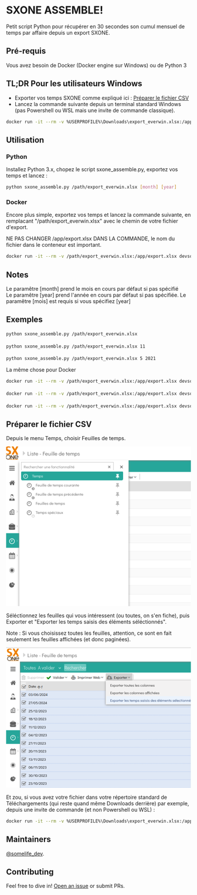 # SXONE ASSEMBLE!

Petit script Python pour récupérer en 30 secondes son cumul mensuel de temps par affaire depuis un export SXONE.

## Pré-requis

Vous avez besoin de Docker (Docker engine sur Windows) ou de Python 3

## TL;DR Pour les utilisateurs Windows


* Exporter vos temps SXONE comme expliqué ici : [Préparer le fichier CSV](#préparer-le-fichier-csv)
* Lancez la commande suivante depuis un terminal standard Windows (pas Powershell ou WSL mais une invite de commande classique).

```bash
docker run -it --rm -v %USERPROFILE%\Downloads\export_everwin.xlsx:/app/export.xlsx devsomelife/sxone_assemble:latest
```


## Utilisation

### Python

Installez Python 3.x, chopez le script sxone_assemble.py, exportez vos temps et lancez : 

```bash
python sxone_assemble.py /path/export_everwin.xlsx [month] [year]
```

### Docker

Encore plus simple, exportez vos temps et lancez la commande suivante, en remplacant "/path/export_everwin.xlsx" avec le chemin de votre fichier d'export. 

NE PAS CHANGER /app/export.xlsx DANS LA COMMANDE, le nom du fichier dans le conteneur est important.

```bash
docker run -it --rm -v /path/export_everwin.xlsx:/app/export.xlsx devsomelife/sxone_assemble:latest [month] [year]
```

## Notes

Le paramêtre [month] prend le mois en cours par défaut si pas spécifié  
Le paramêtre [year] prend l'année en cours par défaut si pas spécifiée. Le paramêtre [mois] est requis si vous spécifiez [year]

## Exemples

```bash
python sxone_assemble.py /path/export_everwin.xlsx

python sxone_assemble.py /path/export_everwin.xlsx 11

python sxone_assemble.py /path/export_everwin.xlsx 5 2021
```

La même chose pour Docker

```bash
docker run -it --rm -v /path/export_everwin.xlsx:/app/export.xlsx devsomelife/sxone_assemble:latest

docker run -it --rm -v /path/export_everwin.xlsx:/app/export.xlsx devsomelife/sxone_assemble:latest 11

docker run -it --rm -v /path/export_everwin.xlsx:/app/export.xlsx devsomelife/sxone_assemble:latest 5 2021
```

## Préparer le fichier CSV

Depuis le menu Temps, choisir Feuilles de temps.

![/images/sxone01.png](images/sxone01.png)


Séléctionnez les feuilles qui vous intéressent (ou toutes, on s'en fiche), puis Exporter et "Exporter les temps saisis des éléments séléctionnés".

Note : Si vous choisissez toutes les feuilles, attention, ce sont en fait seulement les feuilles affichées (et donc paginées).

![images/sxone02.png](images/sxone02.png)

Et zou, si vous avez votre fichier dans votre répertoire standard de Téléchargements (qui reste quand même Downloads derrière) par exemple, depuis une invite de commande (et non Powershell ou WSL) : 

```bash
docker run -it --rm -v %USERPROFILE%\Downloads\export_everwin.xlsx:/app/export.xlsx devsomelife/sxone_assemble:latest
```

## Maintainers

[@somelife_dev](https://github.com/devsomelife).

## Contributing

Feel free to dive in! [Open an issue](https://github.com/devsomelife/sxone_assemble/issues/new/choose) or submit PRs.
